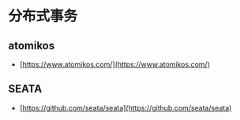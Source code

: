 # 分布式事务

## atomikos
- [https://www.atomikos.com/](https://www.atomikos.com/)

## SEATA
- [https://github.com/seata/seata](https://github.com/seata/seata)